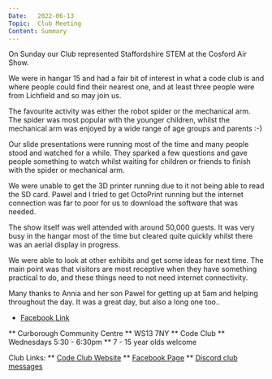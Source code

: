 ```yaml
---
Date:   2022-06-13
Topic:  Club Meeting
Content: Summary
---
```

On Sunday our Club represented Staffordshire STEM at the Cosford Air Show.

We were in hangar 15 and  had a fair bit of interest in what a code club is and where people could find their nearest one, and at least three people were from Lichfield and so may join us.

The favourite activity was either the robot spider or the mechanical arm. The spider was most popular with the younger children, whilst the mechanical arm was enjoyed by a wide range of age groups and parents :-)

Our slide presentations were running most of the time and many people stood and watched for a while. They sparked a few questions and gave people something to watch whilst waiting for children or friends to finish with the spider or mechanical arm.

We were unable to get the 3D printer running due to it not being able to read the SD card. Pawel and I tried to get OctoPrint running but the internet connection was far to poor for us to download the software that was needed.

The show itself was well attended with around 50,000 guests. It was very busy in the hangar most of the time but cleared quite quickly whilst there was an aerial display in progress.

We were able to look at other exhibits and get some ideas for next time. The main point was that visitors are most receptive when they have something practical to do, and these things need to not need internet connectivity.

Many thanks to Annia and her son Pawel for getting up at 5am and helping throughout the day. It was a great day, but also a long one too..

* [Facebook Link](https://www.facebook.com/1481985248595237/posts/4935466286580432/)


** Curborough Community Centre
** WS13 7NY
** Code Club
** Wednesdays 5:30 - 6:30pm
** 7 - 15 year olds welcome

Club Links:
** [Code Club Website](https://lichfield-code-club.github.io/)
** [Facebook Page](https://www.facebook.com/LichfieldCoders)
** [Discord club messages](https://discord.gg/szz6xGK)
